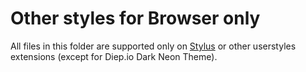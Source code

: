 # Other styles for Browser only

All files in this folder are supported only on [Stylus](https://chrome.google.com/webstore/detail/stylus/clngdbkpkpeebahjckkjfobafhncgmne) or other userstyles extensions (except for Diep.io Dark Neon Theme).
